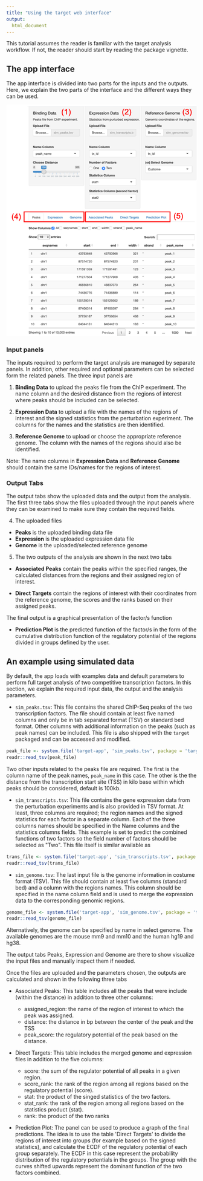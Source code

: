 ```yaml
---
title: "Using the target web interface"
output:
  html_document
---
```


This tutorial assumes the reader is familiar with the target analysis
workflow. If not, the reader should start by reading the package vignette.

## The app interface

The app interface is divided into two parts for the inputs and the outputs.
Here, we explain the two parts of the interface and the different ways they can
be used.

![](app_screenshot.png)

### Input panels

The inputs required to perform the target analysis are managed by separate
panels. In addition, other required and optional parameters can be selected
form the related panels. The three input panels are

1. **Binding Data** to upload the peaks file from the ChIP experiment. The name
column and the desired distance from the regions of interest where peaks should
be included can be selected.

2. **Expression Data** to upload a file with the names of the regions of 
interest and the signed statistics from the perturbation experiment. The 
columns for the names and the statistics are then identified.

3. **Reference Genome** to upload or choose the appropriate reference genome.
The column with the names of the regions should also be identified.

Note: The name columns in **Expression Data** and **Reference Genome** should
contain the same IDs/names for the regions of interest.

### Output Tabs

The output tabs show the uploaded data and the output from the analysis.
The first three tabs show the files uploaded through the input panels where
they can be examined to make sure they contain the required fields.

4. The uploaded files
- **Peaks** is the uploaded binding data file
- **Expression** is the uploaded expression data file
- **Genome** is the uploaded/selected reference genome

5. The two outputs of the analysis are shown in the next two tabs

- **Associated Peaks** contain the peaks within the specified ranges, the 
calculated distances from the regions and their assigned region of interest.

- **Direct Targets** contain the regions of interest with their coordinates 
from the reference genome, the scores and the ranks based on their assigned 
peaks. 

The final output is a graphical presentation of the factor/s function

- **Prediction Plot** is the predicted function of the factor/s in the form of
the cumulative distribution function of the regulatory potential of the regions
divided in groups defined by the user.

## An example using simulated data

By default, the app loads with examples data and default parameters to perform
full target analysis of two competitive transcription factors. In this section,
we explain the required input data, the output and the analysis parameters.

- `sim_peaks.tsv`: This file contains the shared ChIP-Seq peaks of the two 
transcription factors. The file should contain at least five named columns
and only be in tab separated format (TSV) or standard bed format. Other columns
with additional information on the peaks (such as peak names) can be included.
This file is also shipped with the `target` packaged and can be accessed and
modified.

```r
peak_file <- system.file('target-app', 'sim_peaks.tsv', package = 'target')
readr::read_tsv(peak_file)
```

Two other inputs related to the peaks file are required. The first is the
column name of the peak names, `peak_name` in this case. The other is the
the distance from the transcription start site (TSS) in kilo base within which 
peaks should be considered, default is 100kb.

- `sim_transcripts.tsv`: This file contains the gene expression data from the
perturbation experiments and is also provided in TSV format. At least, three
columns are required; the region names and the signed statistics for each 
factor in a separate column. Each of the three columns names should be
specified in the Name columns and the statistics columns fields. This example
is set to predict the combined functions of two factors so the field number of 
factors should be selected as "Two". This file itself is similar available as

```r
trans_file <- system.file('target-app', 'sim_transcripts.tsv', package = 'target')
readr::read_tsv(trans_file)
```

- `sim_genome.tsv`: The last input file is the genome information in costume
format (TSV). This file should contain at least five columns (standard bed) and
a column with the regions names. This column should be specified in the name
column field and is used to merge the expression data to the corresponding
genomic regions.

```r
genome_file <- system.file('target-app', 'sim_genome.tsv', package = 'target')
readr::read_tsv(genome_file)
```

Alternatively, the genome can be specified by name in select genome. The 
available genomes are the mouse mm9 and mm10 and the human hg19 and hg38.

The output tabs Peaks, Expression and Genome are there to show visualize the 
input files and manually inspect them if needed.

Once the files are uploaded and the parameters chosen, the outputs are 
calculated and shown in the following three tabs

- Associated Peaks: This table includes all the peaks that were include 
(within the distance) in addition to three other columns:
  - assigned_region: the name of the region of interest to which the peak was
  assigned. 
  - distance: the distance in bp between the center of the peak and the TSS
  - peak_score: the regulatory potential of the peak based on the distance.

- Direct Targets: This table includes the merged genome and expression files
in addition to the five columns:
  - score: the sum of the regulator potential of all peaks in a given region.
  - score_rank: the rank of the region among all regions based on the 
  regulatory potential (score).
  - stat: the product of the singed statistics of the two factors.
  - stat_rank: the rank of the region among all regions based on the 
  statistics product (stat).
  - rank: the product of the two ranks

- Prediction Plot: The panel can be used to produce a graph of the final
predictions. The idea is to use the table 'Direct Targets' to divide the 
regions of interest into groups (for example based on the signed statistics),
and calculate the ECDF of the regulatory potential of each group separately.
The ECDF in this case represent the probability distribution of the regulatory
potentials in the groups. The group with the curves shifted upwards represent
the dominant function of the two factors combined.
